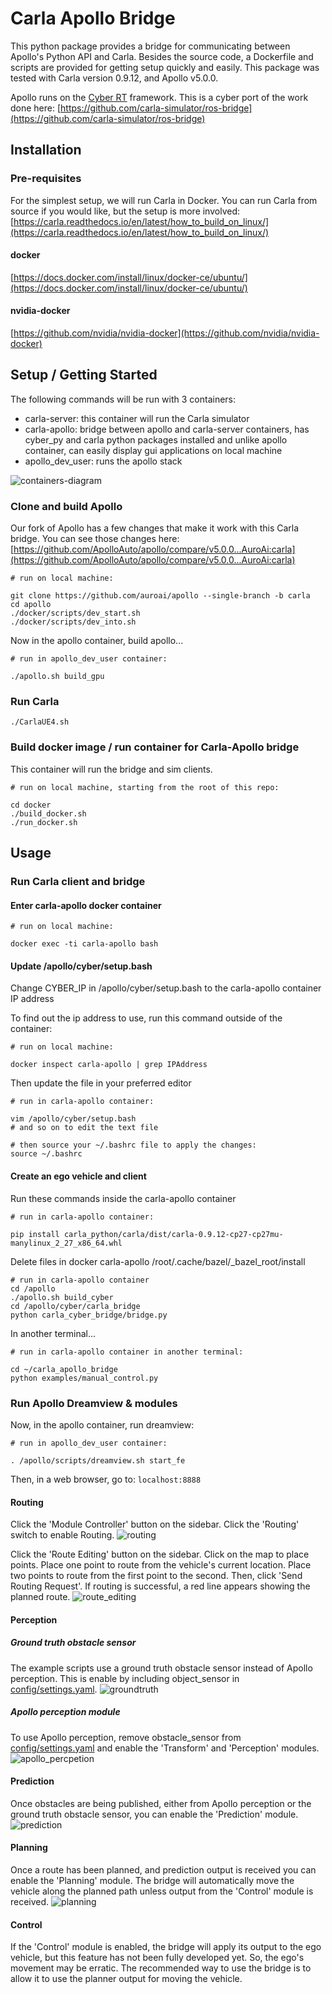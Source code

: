 # Carla Apollo Bridge

This python package provides a bridge for communicating between Apollo's Python API and Carla.  Besides the source code, a Dockerfile and scripts are provided for getting setup quickly and easily.  This package was tested with Carla version 0.9.12, and Apollo v5.0.0.

Apollo runs on the [Cyber RT](https://medium.com/@apollo.baidu/apollo-cyber-rt-the-runtime-framework-youve-been-waiting-for-70cfed04eade) framework. This is a cyber port of the work done here: [https://github.com/carla-simulator/ros-bridge](https://github.com/carla-simulator/ros-bridge)

## Installation

### Pre-requisites

For the simplest setup, we will run Carla in Docker.  You can run Carla from source if you would like, but the setup is more involved: [https://carla.readthedocs.io/en/latest/how_to_build_on_linux/](https://carla.readthedocs.io/en/latest/how_to_build_on_linux/)

#### docker

[https://docs.docker.com/install/linux/docker-ce/ubuntu/](https://docs.docker.com/install/linux/docker-ce/ubuntu/)

#### nvidia-docker

[https://github.com/nvidia/nvidia-docker](https://github.com/nvidia/nvidia-docker)

## Setup / Getting Started

The following commands will be run with 3 containers:

- carla-server: this container will run the Carla simulator
- carla-apollo: bridge between apollo and carla-server containers, has cyber_py and carla python packages installed and unlike apollo container, can easily display gui applications on local machine
- apollo_dev_user: runs the apollo stack

![containers-diagram](https://user-images.githubusercontent.com/3516571/76017110-dea94600-5ed2-11ea-9879-5777eff9f1dd.png)

### Clone and build Apollo

Our fork of Apollo has a few changes that make it work with this Carla bridge.  You can see those changes here: [https://github.com/ApolloAuto/apollo/compare/v5.0.0...AuroAi:carla](https://github.com/ApolloAuto/apollo/compare/v5.0.0...AuroAi:carla)

```
# run on local machine:

git clone https://github.com/auroai/apollo --single-branch -b carla
cd apollo
./docker/scripts/dev_start.sh
./docker/scripts/dev_into.sh
```

Now in the apollo container, build apollo...
```
# run in apollo_dev_user container:

./apollo.sh build_gpu
```

### Run Carla 
```
./CarlaUE4.sh
```

### Build docker image / run container for Carla-Apollo bridge

This container will run the bridge and sim clients.

```
# run on local machine, starting from the root of this repo:

cd docker
./build_docker.sh
./run_docker.sh
```

## Usage

### Run Carla client and bridge

#### Enter carla-apollo docker container

```
# run on local machine:

docker exec -ti carla-apollo bash
```

#### Update /apollo/cyber/setup.bash

Change CYBER_IP in /apollo/cyber/setup.bash to the carla-apollo container IP address

To find out the ip address to use, run this command outside of the container:

```
# run on local machine:

docker inspect carla-apollo | grep IPAddress
```

Then update the file in your preferred editor

```
# run in carla-apollo container:

vim /apollo/cyber/setup.bash
# and so on to edit the text file

# then source your ~/.bashrc file to apply the changes:
source ~/.bashrc
```

#### Create an ego vehicle and client

Run these commands inside the carla-apollo container

```
# run in carla-apollo container:

pip install carla_python/carla/dist/carla-0.9.12-cp27-cp27mu-manylinux_2_27_x86_64.whl 
```
Delete files in docker carla-apollo  /root/.cache/bazel/_bazel_root/install
```
# run in carla-apollo container
cd /apollo
./apollo.sh build_cyber
cd /apollo/cyber/carla_bridge
python carla_cyber_bridge/bridge.py
```

In another terminal...

```
# run in carla-apollo container in another terminal:

cd ~/carla_apollo_bridge
python examples/manual_control.py
```


### Run Apollo Dreamview & modules

Now, in the apollo container, run dreamview:

```
# run in apollo_dev_user container:

. /apollo/scripts/dreamview.sh start_fe
```

Then, in a web browser, go to: `localhost:8888`


#### Routing

Click the 'Module Controller' button on the sidebar.  Click the 'Routing' switch to enable Routing.
![routing](https://user-images.githubusercontent.com/3516571/75205804-9303d900-5729-11ea-9d9c-fffc2d847a3b.png)

Click the 'Route Editing' button on the sidebar.  Click on the map to place points.  Place one point to route from the vehicle's current location.  Place two points to route from the first point to the second.  Then, click 'Send Routing Request'.  If routing is successful, a red line appears showing the planned route.
![route_editing](https://user-images.githubusercontent.com/3516571/75205919-f7bf3380-5729-11ea-9c10-1ebc4f7fc3e8.png)

#### Perception

##### Ground truth obstacle sensor

The example scripts use a ground truth obstacle sensor instead of Apollo perception.  This is enable by including object_sensor in [config/settings.yaml](config/settings.yaml).
![groundtruth](https://user-images.githubusercontent.com/3516571/75207429-8b463380-572d-11ea-8179-32603690531c.png)

##### Apollo perception module

To use Apollo perception, remove obstacle_sensor from [config/settings.yaml](config/settings.yaml) and enable the 'Transform' and 'Perception' modules.
![apollo_percpetion](https://user-images.githubusercontent.com/3516571/75207991-225fbb00-572f-11ea-856c-09f7c4e977a4.png)

#### Prediction

Once obstacles are being published, either from Apollo perception or the ground truth obstacle sensor, you can enable the 'Prediction' module.
![prediction](https://user-images.githubusercontent.com/3516571/75208064-59ce6780-572f-11ea-9362-92dc38145a8f.png)

#### Planning

Once a route has been planned, and prediction output is received you can enable the 'Planning' module.  The bridge will automatically move the vehicle along the planned path unless output from the 'Control' module is received.
![planning](https://user-images.githubusercontent.com/3516571/75208171-ab76f200-572f-11ea-8a58-910659fb6f93.png)

#### Control
If the 'Control' module is enabled, the bridge will apply its output to the ego vehicle, but this feature has not been fully developed yet.  So, the ego's movement may be erratic.  The recommended way to use the bridge is to allow it to use the planner output for moving the vehicle.

